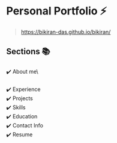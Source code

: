 # Personal Portfolio ⚡️ 

> https://bikiran-das.github.io/bikiran/


## Sections 📚
###
✔️ About me\
###
✔️ Experience\
✔️ Projects \
✔️ Skills \
✔️ Education\
✔️ Contact Info\
✔️ Resume
